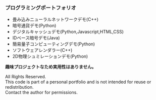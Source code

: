 ### プログラミングポートフォリオ

* 畳み込みニューラルネットワークデモ(C++)
* 暗号通貨デモ(Python)
* デジタルキャッシュデモ(Python,Javascript,HTML,CSS)
* IDベース暗号デモ(Java)
* 簡易量子コンピューティングデモ(Python)
* ソフトウェアレンダラー(C++)
* 2D物理シュミレーションデモ(Python)

**趣味プロジェクトなため実用性はありません。**

All Rights Reserved.  
This code is part of a personal portfolio and is not intended for reuse or redistribution.  
Contact the author for permissions.  